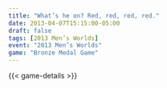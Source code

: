 ```yaml
---
title: "What’s he on? Red, red, red, red."
date: 2013-04-07T15:15:00-05:00
draft: false
tags: [2013 Men’s Worlds]
event: "2013 Men’s Worlds"
game: "Bronze Medal Game"
---
```

{{< game-details >}}
<!--more--> 